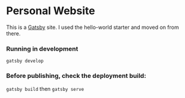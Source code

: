 # Personal Website

This is a [Gatsby](https://www.gatsbyjs.org/) site. I used the hello-world starter and moved on from there.

### Running in development
`gatsby develop`

### Before publishing, check the deployment build:
`gatsby build` then `gatsby serve`
